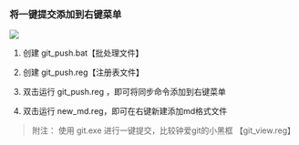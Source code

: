 ### 将一键提交添加到右键菜单

![](https://raw.githubusercontent.com/want-u/pictures/master/20201218011328.png)

1. 创建 git_push.bat【批处理文件】


2. 创建 git_push.reg【注册表文件】


3. 双击运行 git_push.reg ，即可将同步命令添加到右键菜单


4. 双击运行 new_md.reg，即可在右键新建添加md格式文件

> 附注： 使用 git.exe 进行一键提交，比较钟爱git的小黑框
> 【git_view.reg】


